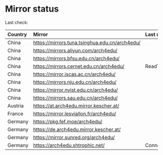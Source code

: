 <script src="./time.js"></script>
# Mirror status
Last check: <script type="text/javascript">localize(1760337467.8791091);</script>

|Country|Mirror|Last update|
|:------|:-----|:----------|
|China|https://mirrors.tuna.tsinghua.edu.cn/arch4edu/|<script type="text/javascript">localize(1760294415);</script>|
|China|https://mirrors.aliyun.com/arch4edu/|<script type="text/javascript">localize(1760294415);</script>|
|China|https://mirrors.bfsu.edu.cn/arch4edu/|<script type="text/javascript">localize(1760294415);</script>|
|China|https://mirrors.cernet.edu.cn/arch4edu/|ReadTimeout|
|China|https://mirror.iscas.ac.cn/arch4edu/|<script type="text/javascript">localize(1760294415);</script>|
|China|https://mirrors.nju.edu.cn/arch4edu/|<script type="text/javascript">localize(1760294415);</script>|
|China|https://mirror.nyist.edu.cn/arch4edu/|<script type="text/javascript">localize(1760294415);</script>|
|China|https://mirrors.sau.edu.cn/arch4edu/|<script type="text/javascript">localize(1756795646);</script>|
|Austria|https://at.arch4edu.mirror.kescher.at/|<script type="text/javascript">localize(1760294415);</script>|
|France|https://mirror.lesviallon.fr/arch4edu/|<script type="text/javascript">localize(1760294415);</script>|
|Germany|https://pkg.fef.moe/arch4edu/|<script type="text/javascript">localize(1760294415);</script>|
|Germany|https://de.arch4edu.mirror.kescher.at/|<script type="text/javascript">localize(1760294415);</script>|
|Germany|https://mirror.sunred.org/arch4edu/|<script type="text/javascript">localize(1760294415);</script>|
|Germany|https://arch4edu.shtrophic.net/|ConnectionError|

<script src="./tablefilter/tablefilter.js"></script>
<script src="./table.js"></script>